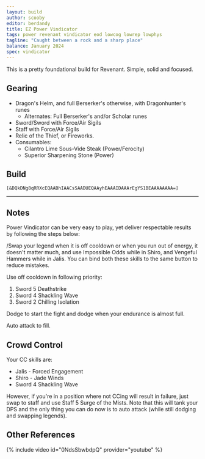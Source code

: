 ```yaml
---
layout: build
author: scooby
editor: berdandy
title: EZ Power Vindicator
tags: power revenant vindicator eod lowcog lowrep lowphys
tagline: "Caught between a rock and a sharp place"
balance: January 2024
spec: vindicator
---
```


This is a pretty foundational build for Revenant. Simple, solid and focused.

## Gearing

- Dragon's Helm, and full Berserker's otherwise, with Dragonhunter's runes
  - Alternates: Full Berserker's and/or Scholar runes
- Sword/Sword with Force/Air Sigils
- Staff with Force/Air Sigils
- Relic of the Thief, or Fireworks.
- Consumables:
  - Cilantro Lime Sous-Vide Steak (Power/Ferocity)
  - Superior Sharpening Stone (Power)

## Build


`[&DQkDNg8qRRXcEQAABhIAACsSAADUEQAAyhEAAAIDAAArEgYS1BEAAAAAAAA=]`

---

<div data-armory-embed='skills' data-armory-nokey=true data-armory-ids='28134,28419'></div><div data-armory-embed='skills' data-armory-ids='26937,29209,28231,27107,28406'></div><div data-armory-embed='skills' data-armory-ids='27372,28516,26679,26557,27975'></div><div data-armory-embed='specializations' data-armory-ids='3,15,69' data-armory-3-traits='1761,1774,1719' data-armory-15-traits='1767,1765,1800' data-armory-69-traits='2258,2259,2257'></div>

## Notes

Power Vindicator can be very easy to play, yet deliver respectable results by following the steps below:

<span data-aw2-key="F1" data-aw2-skill="28419"/>/<span data-aw2-key="F1" data-aw2-skill="28134"/>Swap your legend when it is off cooldown
or when you run out of energy, it doesn't matter much, and use
<span data-aw2-key="9" data-aw2-skill="27107"/> Impossible Odds while in Shiro, and
<span data-aw2-key="9" data-aw2-skill="26557"/> Vengeful Hammers while in Jalis. You can bind both these skills to the same button to reduce mistakes.

Use off cooldown in following priority:

1. <span data-aw2-key="5" data-aw2-skill="27074"/> Sword 5 Deathstrike
2. <span data-aw2-key="4" data-aw2-skill="28472"/> Sword 4 Shackling Wave
3. <span data-aw2-key="2" data-aw2-skill="29233"/> Sword 2 Chilling Isolation

Dodge to start the fight and dodge when your endurance is almost full. 

Auto attack to fill.

## Crowd Control

Your CC skills are:

- <span data-aw2-key="8" data-aw2-skill="26679"/> Jalis - Forced Engagement
- <span data-aw2-key="0" data-aw2-skill="28406"/> Shiro - Jade Winds
- <span data-aw2-key="4" data-aw2-skill="28472"/> Sword 4 Shackling Wave

However, if you're in a position where not CCing will result in failure, just swap to staff and use
<span data-aw2-key="5" data-aw2-skill="28978"/> Staff 5 Surge of the Mists.
Note that this will tank your DPS and the only thing you can do now is to auto attack (while still dodging and swapping legends).

## Other References

{% include video id="0NdsSbwbdpQ" provider="youtube" %}

